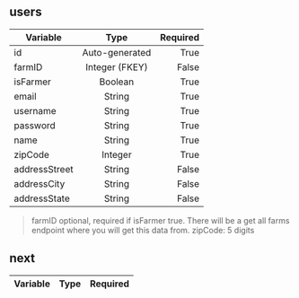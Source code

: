 <!-- | Tables        | Are           | Cool  |
| ------------- |:-------------:| -----:|
| col 3 is      | right-aligned | $1600 |
| col 2 is      | centered      |   $12 |
| zebra stripes | are neat      |    $1 |

There must be at least 3 dashes separating each header cell.
The outer pipes (|) are optional, and you don't need to make the 
raw Markdown line up prettily. You can also use inline Markdown. -->
## users
| Variable      | Type           | Required |
| ------------- |:--------------:| --------:|
| id            | Auto-generated |     True |
| farmID        | Integer (FKEY) |    False |
| isFarmer      | Boolean        |     True |
| email         | String         |     True |
| username      | String         |     True |
| password      | String         |     True |
| name          | String         |     True |
| zipCode       | Integer        |     True |
| addressStreet | String         |    False |
| addressCity   | String         |    False |
| addressState  | String         |    False |
>farmID optional, required if isFarmer true. There will be a get all farms endpoint where you will get this data from.
>zipCode: 5 digits

## next
| Variable      | Type           | Required |
| ------------- |:--------------:| --------:|